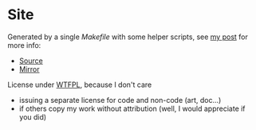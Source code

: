 Site
====

Generated by a single *Makefile* with some helper scripts, see [my post][0] for more info:
 - [Source](http://git.pickfire.wha.la/www)
 - [Mirror](https://github.com/www)

[0]: /posts/learn/site

License under [WTFPL](http://git.pickfire.wha.la/www/plain/LICENSE), because I don't care
 - issuing a separate license for code and non-code (art, doc...)
 - if others copy my work without attribution (well, I would appreciate if you did)
